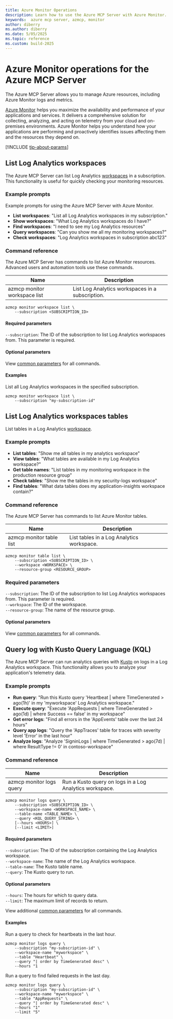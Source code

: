 ```yaml
---
title: Azure Monitor Operations
description: Learn how to use the Azure MCP Server with Azure Monitor.
keywords:  azure mcp server, azmcp, monitor
author: diberry
ms.author: diberry
ms.date: 5/05/2025
ms.topic: reference
ms.custom: build-2025
---
```

# Azure Monitor operations for the Azure MCP Server

The Azure MCP Server allows you to manage Azure resources, including Azure Monitor logs and metrics.

[Azure Monitor](/azure/azure-monitor/overview) helps you maximize the availability and performance of your applications and services. It delivers a comprehensive solution for collecting, analyzing, and acting on telemetry from your cloud and on-premises environments. Azure Monitor helps you understand how your applications are performing and proactively identifies issues affecting them and the resources they depend on.

[!INCLUDE [tip-about-params](../includes/commands/parameter-consideration.md)]

## List Log Analytics workspaces

The Azure MCP Server can list Log Analytics [workspaces](/azure/azure-monitor/metrics/azure-monitor-workspace-overview) in a subscription. This functionality is useful for quickly checking your monitoring resources.


### Example prompts

Example prompts for using the Azure MCP Server with Azure Monitor.

<!-- create several examples for the reader that capture the intent -->
- **List workspaces**: "List all Log Analytics workspaces in my subscription."
- **Show workspaces**: "What Log Analytics workspaces do I have?"
- **Find workspaces**: "I need to see my Log Analytics resources"
- **Query workspaces**: "Can you show me all my monitoring workspaces?"
- **Check workspaces**: "Log Analytics workspaces in subscription abc123"

<!-- The command reference is for the tool command that will run by the MCP Server -->
### Command reference

The Azure MCP Server has commands to list Azure Monitor resources. Advanced users and automation tools use these commands.

| Name            | Description               |
|-----------------|--------------------------|
| azmcp monitor workspace list | List Log Analytics workspaces in a subscription.|

```console
azmcp monitor workspace list \
    --subscription <SUBSCRIPTION_ID>

```

#### Required parameters

`--subscription`: The ID of the subscription to list Log Analytics workspaces from. This parameter is required.
 
#### Optional parameters

View [common parameters](./azure-mccp-server-operations.md#common-parameters-across-services) for all commands.

#### Examples

List all Log Analytics workspaces in the specified subscription.

```console
azmcp monitor workspace list \
    --subscription "my-subscription-id"
```

## List Log Analytics workspaces tables

List tables in a Log Analytics [workspace](/azure/azure-monitor/metrics/azure-monitor-workspace-overview).

### Example prompts

- **List tables**: "Show me all tables in my analytics workspace"
- **View tables**: "What tables are available in my Log Analytics workspace?"
- **Get table names**: "List tables in my monitoring workspace in the production resource group"
- **Check tables**: "Show me the tables in my security-logs workspace"
- **Find tables**: "What data tables does my application-insights workspace contain?"

### Command reference

The Azure MCP Server has commands to list Azure Monitor tables. 

| Name            | Description               |
|-----------------|--------------------------|
| azmcp monitor table list | List tables in a Log Analytics workspace.|

```console
azmcp monitor table list \
    --subscription <SUBSCRIPTION_ID> \
    --workspace <WORKSPACE> \
    --resource-group <RESOURCE_GROUP>
```

### Required parameters

`--subscription`: The ID of the subscription to list Log Analytics workspaces from. This parameter is required.<br>
`--workspace`: The ID of the workspace.<br>
`--resource-group`: The name of the resource group.

#### Optional parameters

View [common parameters](./azure-mccp-server-operations.md#common-parameters-across-services) for all commands.

## Query log with Kusto Query Language (KQL)

The Azure MCP Server can run analytics queries with [Kusto](/kusto/query) on logs in a Log Analytics workspace. This functionality allows you to analyze your application's telemetry data.

### Example prompts

- **Run query**: "Run this Kusto query 'Heartbeat | where TimeGenerated > ago(1h)' in my 'myworkspace' Log Analytics workspace."
- **Execute query**: "Execute 'AppRequests | where TimeGenerated > ago(1d) | where Success == false' in my workspace"
- **Get error logs**: "Find all errors in the 'AppEvents' table over the last 24 hours"
- **Query app logs**: "Query the 'AppTraces' table for traces with severity level 'Error' in the last hour"
- **Analyze logs**: "Analyze 'SigninLogs | where TimeGenerated > ago(7d) | where ResultType != 0' in contoso-workspace"

### Command reference

| Name            | Description               |
|-----------------|--------------------------|
| azmcp monitor logs query | Run a Kusto query on logs in a Log Analytics workspace.|

```console
azmcp monitor logs query \
    --subscription <SUBSCRIPTION_ID> \
    --workspace-name <WORKSPACE_NAME> \
    --table-name <TABLE_NAME> \
    --query <KQL_QUERY_STRING> \
    [--hours <HOURS>] \
    [--limit <LIMIT>]
```

#### Required parameters

`--subscription`: The ID of the subscription containing the Log Analytics workspace.<br>
`--workspace-name`: The name of the Log Analytics workspace.<br>
`--table-name`: The Kusto table name.<br>
`--query`: The Kusto query to run.

#### Optional parameters

`--hours`: The hours for which to query data.<br>
`--limit`: The maximum limit of records to return.

View additional [common parameters](./azure-mccp-server-operations.md#common-parameters-across-services) for all commands.

#### Examples

Run a query to check for heartbeats in the last hour.

```console
azmcp monitor logs query \
    --subscription "my-subscription-id" \
    --workspace-name "myworkspace" \
    --table "Heartbeat" \
    --query "| order by TimeGenerated desc" \
    --hours "1
```

Run a query to find failed requests in the last day.

```console
azmcp monitor logs query \
    --subscription "my-subscription-id" \
    --workspace-name "myworkspace" \
    --table "AppRequests" \
    --query "| order by TimeGenerated desc" \
    --hours "1"
    --limit "5"
```



